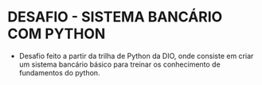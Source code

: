 # DESAFIO - SISTEMA BANCÁRIO COM PYTHON

- Desafio feito a partir da trilha de Python da DIO, onde consiste em criar um sistema bancário básico para treinar os conhecimento de fundamentos do python.
